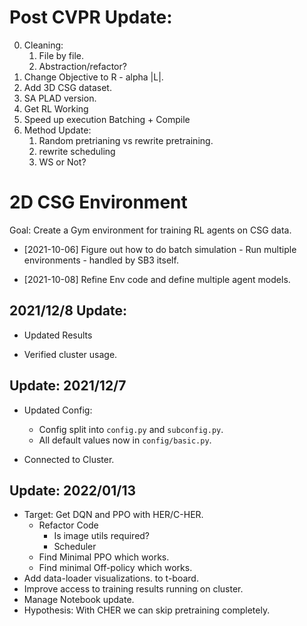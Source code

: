 # Post CVPR Update:

0) Cleaning:
   1) File by file. 
   2) Abstraction/refactor?
1) Change Objective to R - alpha |L|. 
2) Add 3D CSG dataset.
3) SA PLAD version.
4) Get RL Working 
5) Speed up execution Batching + Compile
6) Method Update:
   1) Random pretrianing vs rewrite pretraining.
   2) rewrite scheduling
   3) WS or Not? 


# 2D CSG Environment

Goal: Create a Gym environment for training RL agents on CSG data.

* [2021-10-06] Figure out how to do batch simulation - Run multiple environments - handled by SB3 itself.

* [2021-10-08] Refine Env code and define multiple agent models. 


## 2021/12/8 Update:
  
* Updated Results

* Verified cluster usage. 


## Update: 2021/12/7


* Updated Config:
  * Config split into `config.py` and `subconfig.py`.
  * All default values now in `config/basic.py`.
  
* Connected to Cluster.

## Update: 2022/01/13

* Target: Get DQN and PPO with HER/C-HER.
  * Refactor Code
    * Is image utils required?
    * Scheduler
  * Find Minimal PPO which works.
  * Find minimal Off-policy which works.  
* Add data-loader visualizations. to t-board.
* Improve access to training results running on cluster.
* Manage Notebook update. 
* Hypothesis: With CHER we can skip pretraining completely.